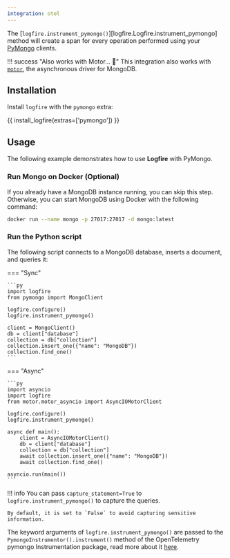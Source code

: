 ```yaml
---
integration: otel
---
```


The [`logfire.instrument_pymongo()`][logfire.Logfire.instrument_pymongo] method will create a span for every operation performed using your [PyMongo][pymongo] clients.

!!! success "Also works with Motor... 🚗"
    This integration also works with [`motor`](https://motor.readthedocs.io/en/stable/), the asynchronous driver for MongoDB.

## Installation

Install `logfire` with the `pymongo` extra:

{{ install_logfire(extras=['pymongo']) }}

## Usage

The following example demonstrates how to use **Logfire** with PyMongo.

### Run Mongo on Docker (Optional)

If you already have a MongoDB instance running, you can skip this step.
Otherwise, you can start MongoDB using Docker with the following command:

```bash
docker run --name mongo -p 27017:27017 -d mongo:latest
```

### Run the Python script

The following script connects to a MongoDB database, inserts a document, and queries it:

=== "Sync"

    ```py
    import logfire
    from pymongo import MongoClient

    logfire.configure()
    logfire.instrument_pymongo()

    client = MongoClient()
    db = client["database"]
    collection = db["collection"]
    collection.insert_one({"name": "MongoDB"})
    collection.find_one()
    ```

=== "Async"

    ```py
    import asyncio
    import logfire
    from motor.motor_asyncio import AsyncIOMotorClient

    logfire.configure()
    logfire.instrument_pymongo()

    async def main():
        client = AsyncIOMotorClient()
        db = client["database"]
        collection = db["collection"]
        await collection.insert_one({"name": "MongoDB"})
        await collection.find_one()

    asyncio.run(main())
    ```

!!! info
    You can pass `capture_statement=True` to `logfire.instrument_pymongo()` to capture the queries.

    By default, it is set to `False` to avoid capturing sensitive information.

The keyword arguments of `logfire.instrument_pymongo()` are passed to the `PymongoInstrumentor().instrument()` method of the OpenTelemetry pymongo Instrumentation package, read more about it [here][opentelemetry-pymongo].

[pymongo]: https://pymongo.readthedocs.io/en/stable/
[opentelemetry-pymongo]: https://opentelemetry-python-contrib.readthedocs.io/en/latest/instrumentation/pymongo/pymongo.html
